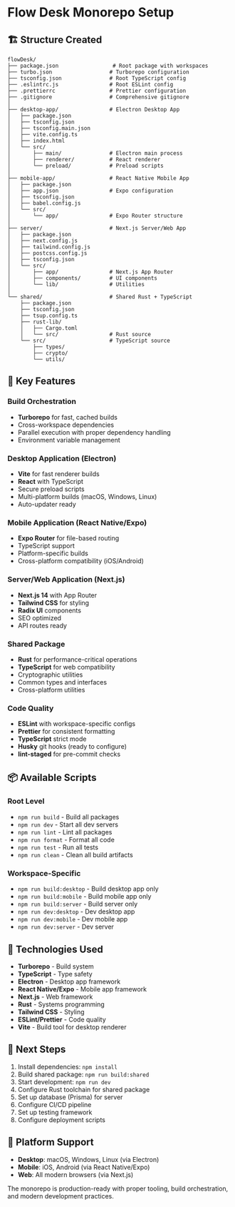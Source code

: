 # Flow Desk Monorepo Setup

## 🏗️ Structure Created

```
flowDesk/
├── package.json                 # Root package with workspaces
├── turbo.json                  # Turborepo configuration
├── tsconfig.json               # Root TypeScript config
├── .eslintrc.js                # Root ESLint config
├── .prettierrc                 # Prettier configuration
├── .gitignore                  # Comprehensive gitignore
│
├── desktop-app/                # Electron Desktop App
│   ├── package.json
│   ├── tsconfig.json
│   ├── tsconfig.main.json
│   ├── vite.config.ts
│   ├── index.html
│   └── src/
│       ├── main/               # Electron main process
│       ├── renderer/           # React renderer
│       └── preload/            # Preload scripts
│
├── mobile-app/                 # React Native Mobile App
│   ├── package.json
│   ├── app.json                # Expo configuration
│   ├── tsconfig.json
│   ├── babel.config.js
│   └── src/
│       └── app/                # Expo Router structure
│
├── server/                     # Next.js Server/Web App
│   ├── package.json
│   ├── next.config.js
│   ├── tailwind.config.js
│   ├── postcss.config.js
│   ├── tsconfig.json
│   └── src/
│       ├── app/                # Next.js App Router
│       ├── components/         # UI components
│       └── lib/                # Utilities
│
└── shared/                     # Shared Rust + TypeScript
    ├── package.json
    ├── tsconfig.json
    ├── tsup.config.ts
    ├── rust-lib/
    │   ├── Cargo.toml
    │   └── src/                # Rust source
    └── src/                    # TypeScript source
        ├── types/
        ├── crypto/
        └── utils/
```

## 🚀 Key Features

### Build Orchestration
- **Turborepo** for fast, cached builds
- Cross-workspace dependencies
- Parallel execution with proper dependency handling
- Environment variable management

### Desktop Application (Electron)
- **Vite** for fast renderer builds
- **React** with TypeScript
- Secure preload scripts
- Multi-platform builds (macOS, Windows, Linux)
- Auto-updater ready

### Mobile Application (React Native/Expo)
- **Expo Router** for file-based routing
- TypeScript support
- Platform-specific builds
- Cross-platform compatibility (iOS/Android)

### Server/Web Application (Next.js)
- **Next.js 14** with App Router
- **Tailwind CSS** for styling
- **Radix UI** components
- SEO optimized
- API routes ready

### Shared Package
- **Rust** for performance-critical operations
- **TypeScript** for web compatibility
- Cryptographic utilities
- Common types and interfaces
- Cross-platform utilities

### Code Quality
- **ESLint** with workspace-specific configs
- **Prettier** for consistent formatting
- **TypeScript** strict mode
- **Husky** git hooks (ready to configure)
- **lint-staged** for pre-commit checks

## 📦 Available Scripts

### Root Level
- `npm run build` - Build all packages
- `npm run dev` - Start all dev servers
- `npm run lint` - Lint all packages
- `npm run format` - Format all code
- `npm run test` - Run all tests
- `npm run clean` - Clean all build artifacts

### Workspace-Specific
- `npm run build:desktop` - Build desktop app only
- `npm run build:mobile` - Build mobile app only
- `npm run build:server` - Build server only
- `npm run dev:desktop` - Dev desktop app
- `npm run dev:mobile` - Dev mobile app
- `npm run dev:server` - Dev server

## 🔧 Technologies Used

- **Turborepo** - Build system
- **TypeScript** - Type safety
- **Electron** - Desktop app framework
- **React Native/Expo** - Mobile app framework
- **Next.js** - Web framework
- **Rust** - Systems programming
- **Tailwind CSS** - Styling
- **ESLint/Prettier** - Code quality
- **Vite** - Build tool for desktop renderer

## 🚦 Next Steps

1. Install dependencies: `npm install`
2. Build shared package: `npm run build:shared`
3. Start development: `npm run dev`
4. Configure Rust toolchain for shared package
5. Set up database (Prisma) for server
6. Configure CI/CD pipeline
7. Set up testing framework
8. Configure deployment scripts

## 📱 Platform Support

- **Desktop**: macOS, Windows, Linux (via Electron)
- **Mobile**: iOS, Android (via React Native/Expo)
- **Web**: All modern browsers (via Next.js)

The monorepo is production-ready with proper tooling, build orchestration, and modern development practices.

